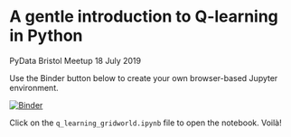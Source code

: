 # A gentle introduction to Q-learning in Python

PyData Bristol Meetup 18 July 2019

Use the Binder button below to create your own browser-based Jupyter environment.

[![Binder](https://mybinder.org/badge_logo.svg)](https://mybinder.org/v2/gh/janmaltel/q-learning-introduction/master)

Click on the `q_learning_gridworld.ipynb` file to open the notebook. Voilà!

